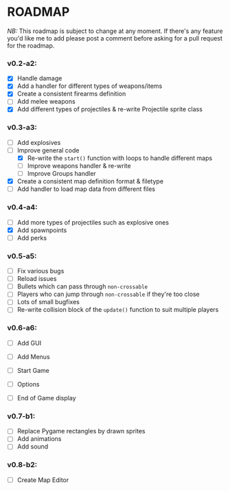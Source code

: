 # ROADMAP

*NB:* This roadmap is subject to change at any moment. If there's any feature you'd like me to add please post a comment before asking for a pull request for the roadmap.

### v0.2-a2:

- [x] Handle damage
- [x] Add a handler for different types of weapons/items 
- [x] Create a consistent firearms definition
- [ ] Add melee weapons
- [x] Add different types of projectiles & re-write Projectile sprite class

### v0.3-a3:

- [ ] Add explosives
- [ ] Improve general code
  - [x] Re-write the `start()` function with loops to handle different maps
  - [ ] Improve weapons handler & re-write
  - [ ] Improve Groups handler 
- [x] Create a consistent map definition format & filetype
- [ ] Add handler to load map data from different files

### v0.4-a4:

- [ ] Add more types of projectiles such as explosive ones
- [x] Add spawnpoints
- [ ] Add perks

### v0.5-a5:

- [ ] Fix various bugs
 - [ ] Reload issues
 - [ ] Bullets which can pass through `non-crossable`
 - [ ] Players who can jump through `non-crossable` if they're too close
 - [ ] Lots of small bugfixes
- [ ] Re-write collision block of the `update()` function to suit multiple players

### v0.6-a6:

- [ ] Add GUI
 - [ ] Add Menus
  - [ ] Start Game
  - [ ] Options
  - [ ] End of Game display


### v0.7-b1:
- [ ] Replace Pygame rectangles by drawn sprites
 - [ ] Add animations
- [ ] Add sound

### v0.8-b2:
- [ ] Create Map Editor
